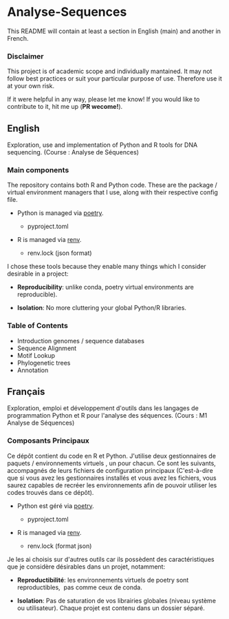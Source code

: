# Analyse-Sequences

This README will contain at least a section in English (main)
and another in French.



### Disclaimer

This project is of academic scope and individually mantained. It may not follow best practices or suit your particular purpose of use. Therefore use it at your own risk.

If it were helpful in any way, please let me know! If you would like to contribute to it, hit me up (**PR wecome!**).



## English

Exploration, use and implementation of Python and R tools for DNA sequencing. (Course : Analyse de Séquences)

### Main components

The repository contains both R and Python code. These are the package / virtual environment managers that I use, along with their respective config file.

* Python is managed via [poetry](https://python-poetry.org/).
  
  * pyproject.toml

* R is managed via [renv](https://rstudio.github.io/renv/).
  
  * renv.lock (json format)

I chose these tools because they enable many things which I consider desirable in a project: 

* **Reproducibility**: unlike conda, poetry virtual environments are reproducible).

* **Isolation**: No more cluttering your global Python/R libraries.

### Table of Contents
* Introduction genomes / sequence databases
* Sequence Alignment
* Motif Lookup
* Phylogenetic trees
* Annotation




## Français

Exploration, emploi et développement d'outils dans les langages de 
programmation Python et R pour l'analyse des séquences. (Cours : M1 
Analyse de Séquences)

### Composants Principaux

Ce dépôt contient du code en R et Python. J'utilise deux 
gestionnaires de paquets / environnements virtuels , un pour chacun. Ce 
sont les suivants, accompagnés de leurs fichiers de configuration 
principaux (C'est-à-dire que si vous avez les gestionnaires installés et
 vous avez les fichiers, vous saurez capables de recréer les 
environnements afin de pouvoir utiliser les codes trouvés dans ce 
dépôt).  

- Python est géré via [poetry](https://python-poetry.org/).
  
  - pyproject.toml  

- R is managed via [renv](https://rstudio.github.io/renv/).
  
  - renv.lock (format json)

Je les ai choisis sur d'autres outils car ils possèdent des 
caractéristiques que je considère désirables dans un projet, notamment:

* **Reproductibilité**: les environnements virtuels de poetry sont reproductibles,  pas comme ceux de conda.

* **Isolation**: Pas de saturation de vos librairies globales (niveau 
  système ou utilisateur). Chaque projet est contenu dans un dossier 
  séparé.



